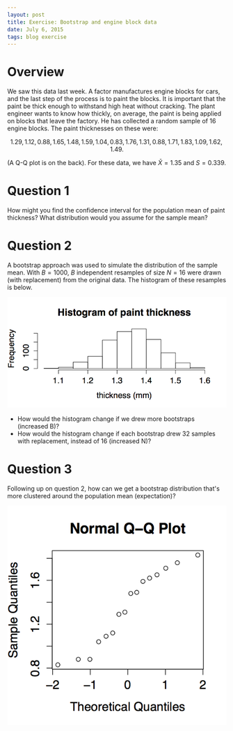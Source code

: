 ```yaml
---
layout: post
title: Exercise: Bootstrap and engine block data
date: July 6, 2015
tags: blog exercise
---
```


# Overview
We saw this data last week. A factor manufactures engine blocks for cars, and the last step of the process is to paint the blocks. It is important that the paint be thick enough to withstand high heat without cracking. The plant engineer wants to know how thickly, on average, the paint is being applied on blocks that leave the factory. He has collected a random sample of 16 engine blocks. The paint thicknesses on these were:

$$1.29, 1.12, 0.88, 1.65, 1.48, 1.59, 1.04, 0.83, 1.76, 1.31, 0.88, 1.71, 1.83, 1.09, 1.62, 1.49.$$

(A Q-Q plot is on the back). For these data, we have ${\bar X} = 1.35$ and $S = 0.339$.

# Question 1
How might you find the confidence interval for the population mean of paint thickness? What distribution would you assume for the sample mean?


# Question 2
A bootstrap approach was used to simulate the distribution of the sample mean. With $B=1000$, $B$ independent resamples of size $N=16$ were drawn (with replacement) from the original data. The histogram of these resamples is below.

![Histogram of paint thickness resamples](/images/2015/7/6/hist.png)

- How would the histogram change if we drew more bootstraps (increased B)?
- How would the histogram change if each bootstrap drew 32 samples with replacement, instead of 16 (increased N)?

# Question 3
Following up on question 2, how can we get a bootstrap distribution that's more clustered around the population mean (expectation)?


![QQ plot for the engine block data](/images/2015/7/6/qqnorm.png)